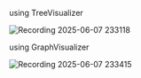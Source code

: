 using TreeVisualizer

![Recording 2025-06-07 233118](https://github.com/user-attachments/assets/f0a2659f-877f-4cb0-bc85-3c1d7723e41d)


using GraphVisualizer

![Recording 2025-06-07 233415](https://github.com/user-attachments/assets/06d0d766-c64d-4a0a-8c70-a70f5fddb551)
